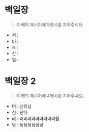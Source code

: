 # 백일장

> 아래의 제시어에 5행시를 지어주세요.

* 서 :
* 비 :
* 스 :
* 산 :
* 업 :

# 백일장 2

> 아래의 제시어에 4행시를 지어주세요.

* 머 : 신러닝
* 신 : 난다
* 러 : 러러러러러러러러러럴
* 닝 : 닝닝닝닝닝닝
